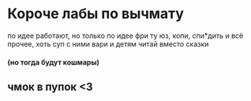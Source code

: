 # Короче лабы по вычмату
по идее работают, но только по идее
фри ту юз, копи, спи*дить и всё прочее, хоть суп с ними вари и детям читай вместо сказки 
#### (но тогда будут кошмары)
## чмок в пупок <3
